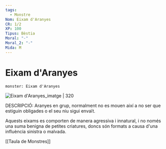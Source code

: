 ```yaml
---
tags:
  - Monstre
Nom: Eixam d'Aranyes
CR: 1/2
XP: 100
Tipus: Bèstia
Moral: "-"
Moral_2: "-"
Mida: M
---
```

# Eixam d'Aranyes

```statblock
monster: Eixam d'Aranyes
```

![Eixam d'Aranyes_imatge | 320](https://i.pinimg.com/564x/ab/1d/13/ab1d1349c05ad80d9ab51feebacf0a63.jpg)

DESCRIPCIÓ: 
Aranyes en grup, normalment no es mouen així a no ser que estiguin obligades o el seu niu sigui envaït.

Aquests eixams es comporten de manera agressiva i innatural, i no només una suma benigna de petites criatures, doncs són formats a causa d'una influència sinistra o malvada.

[[Taula de Monstres]]

